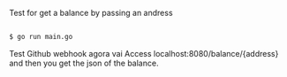 Test for get a balance by passing an andress

```sh

$ go run main.go

```
Test Github webhook agora vai
Access localhost:8080/balance/{address} and then you get the json of the balance.